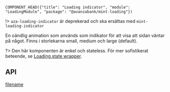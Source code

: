 `COMPONENT_HEAD({"title": "Loading indicator", "module": "LoadingModule", "package": "@avanzabank/mint-loading"})`



!> `aza-loading-indicator` är deprekerad och ska ersättas med `mint-loading-indicator`

En oändlig animation som används som indikator för att visa att sidan väntar på något.
Finns i storlekarna small, medium och large (default).

?> Den här komponenten är enkel och stateless. För mer sofistikerat beteende, se [Loading state wrapper](loading-state-wrapper).

<div class="component-example-container" data-example-path="/mint/loading/#/dj?component=mint-loading-indicator"></div>

## API
<div class="component-library-api" data-package-name="loading" data-show-only-components="mint-loading-indicator"></div>



[filename](includes/_componentFooter.md ':include')
